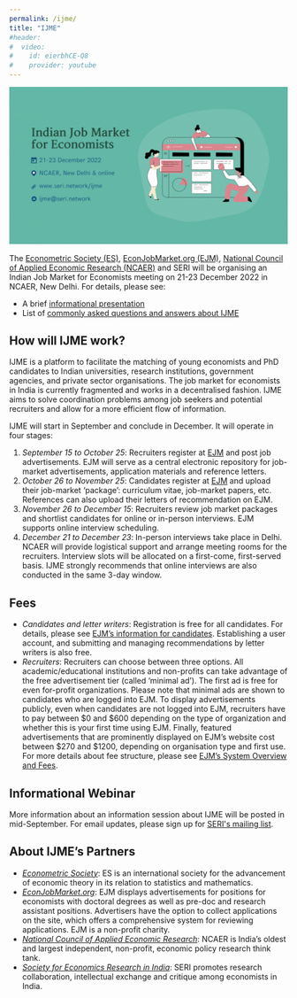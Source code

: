 ```yaml
---
permalink: /ijme/
title: "IJME"
#header:
#  video:
#    id: eierbhCE-Q8
#    provider: youtube
---
```


<!--
<p align="center">
  <img width="300" height="200" src="/assets/images/ijme_600x400.png">
</p>

The Indian Job Market for Economists (IJME) is a collaboration between the [Econometric Society (ES)](https://www.econometricsociety.org/), [EconJobMarket.org (EJM)](https://econjobmarket.org/), [National Council of Applied Economic Research (NCAER)](https://www.ncaer.org/) and SERI to facilitate matching of PhD economists and prospective employers. IJME will be scheduled in Delhi in December 2022. More information about how the market will work, including details on how to register, will be posted in mid-September. For email updates, please sign up for [SERI's mailing list](https://groups.google.com/g/society-for-economics-research-in-india/).
-->

<!-- ![IJME](/assets/images/ijme_2022_overview.png) -->

![IJME](/assets/images/ijme_2022_overview.gif)

The [Econometric Society (ES)](https://www.econometricsociety.org/), [EconJobMarket.org (EJM)](https://econjobmarket.org/), [National Council of Applied Economic Research (NCAER)](https://www.ncaer.org/) and SERI will be organising an Indian Job Market for Economists meeting on 21-23 December 2022 in NCAER, New Delhi. For details, please see:
* A brief [informational presentation](/assets/slides/ijme_2022_overview.pdf)  
* List of [commonly asked questions and answers about IJME](/ijme/faq)  

## How will IJME work?

IJME is a platform to facilitate the matching of young economists and PhD candidates to Indian universities, research institutions, government agencies, and private sector organisations. The job market for economists in India is currently fragmented and works in a decentralised fashion. IJME aims to solve coordination problems among job seekers and potential recruiters and allow for a more efficient flow of information.  

IJME will start in September and conclude in December. It will operate in four stages:
1. *September 15 to October 25*: Recruiters register at [EJM](https://econjobmarket.org/) and post job advertisements. EJM will serve as a central electronic repository for job-market advertisements, application materials and reference letters.  
1. *October 26 to November 25*: Candidates register at [EJM](https://econjobmarket.org/) and upload their job-market ‘package’: curriculum vitae, job-market papers, etc. References can also upload their letters of recommendation on EJM.  
1. *November 26 to December 15*: Recruiters review job market packages and shortlist candidates for online or in-person interviews. EJM supports online interview scheduling.  
1. *December 21 to December 23*: In-person interviews take place in Delhi. NCAER will provide logistical support and arrange meeting rooms for the recruiters. Interview slots will be allocated on a first-come, first-served basis. IJME strongly recommends that online interviews are also conducted in the same 3-day window.

## Fees

* *Candidates and letter writers*: Registration is free for all candidates. For details, please see [EJM’s information for candidates](https://econjobmarket.org/pages/candidates). Establishing a user account, and submitting and managing recommendations by letter writers is also free.  
* *Recruiters*: Recruiters can choose between three options. All academic/educational institutions and non-profits can take advantage of the free advertisement tier (called ‘minimal ad’). The first ad is free for even for-profit organizations. Please note that minimal ads are shown to candidates who are logged into EJM. To display advertisements publicly, even when candidates are not logged into EJM, recruiters have to pay between $0 and $600 depending on the type of organization and whether this is your first time using EJM. Finally, featured advertisements that are prominently displayed on EJM’s website cost between $270 and $1200, depending on organisation type and first use. For more details about fee structure, please see [EJM’s System Overview and Fees](https://econjobmarket.org/pages/info).

## Informational Webinar

More information about an information session about IJME will be posted in mid-September. For email updates, please sign up for [SERI's mailing list](https://groups.google.com/g/society-for-economics-research-in-india/).

## About IJME’s Partners

* [*Econometric Society*](https://www.econometricsociety.org/): ES is an international society for the advancement of economic theory in its relation to statistics and mathematics.  
* [*EconJobMarket.org*](http://EconJobMarket.org): EJM displays advertisements for positions for economists with doctoral degrees as well as pre-doc and research assistant positions. Advertisers have the option to collect applications on the site, which offers a comprehensive system for reviewing applications. EJM is a non-profit charity.  
* [*National Council of Applied Economic Research*](https://www.ncaer.org/): NCAER is India’s oldest and largest independent, non-profit, economic policy research think tank.  
* [*Society for Economics Research in India*](https://seri.network/): SERI promotes research collaboration, intellectual exchange and critique among economists in India.  

